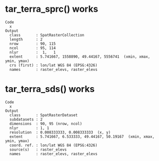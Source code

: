 # tar_terra_sprc() works

    Code
      x
    Output
      class       : SpatRasterCollection 
      length      : 2 
      nrow        : 90, 115 
      ncol        : 95, 114 
      nlyr        :  1,   1 
      extent      : 5.741667, 1558890, 49.44167, 5556741  (xmin, xmax, ymin, ymax)
      crs (first) : lon/lat WGS 84 (EPSG:4326) 
      names       : raster_elevs, raster_elevs 

# tar_terra_sds() works

    Code
      x
    Output
      class       : SpatRasterDataset 
      subdatasets : 2 
      dimensions  : 90, 95 (nrow, ncol)
      nlyr        : 1, 1 
      resolution  : 0.008333333, 0.008333333  (x, y)
      extent      : 5.741667, 6.533333, 49.44167, 50.19167  (xmin, xmax, ymin, ymax)
      coord. ref. : lon/lat WGS 84 (EPSG:4326) 
      source(s)   : raster_elevs 
      names       : raster_elevs, raster_elevs 

